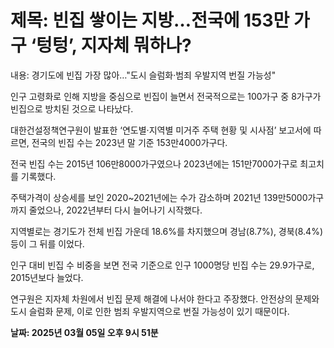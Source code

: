 # **제목: 빈집 쌓이는 지방…전국에 153만 가구 ‘텅텅’, 지자체 뭐하나?**

  내용: 경기도에 빈집 가장 많아…"도시 슬럼화·범죄 우발지역 번질 가능성"

인구 고령화로 인해 지방을 중심으로 빈집이 늘면서 전국적으로는 100가구 중 8가구가 빈집으로 방치된 것으로 나타났다.

대한건설정책연구원이 발표한 ‘연도별·지역별 미거주 주택 현황 및 시사점’ 보고서에 따르면, 전국의 빈집 수는 2023년 말 기준 153만4000가구다. 

전국 빈집 수는 2015년 106만8000가구였으나 2023년에는 151만7000가구로 최고치를 기록했다.

주택가격이 상승세를 보인 2020~2021년에는 수가 감소하며 2021년 139만5000가구까지 줄었으나, 2022년부터 다시 늘어나기 시작했다.

지역별로는 경기도가 전체 빈집 가운데 18.6%를 차지했으며 경남(8.7%), 경북(8.4%) 등이 그 뒤를 이었다.

인구 대비 빈집 수 비중을 보면 전국 기준으로 인구 1000명당 빈집 수는 29.9가구로, 2015년보다 늘었다.

연구원은 지자체 차원에서 빈집 문제 해결에 나서야 한다고 주장했다. 안전상의 문제와 도시 슬럼화 문제, 이로 인한 범죄 우발지역으로 번질 가능성이 있기 때문이다.

  **날짜: 2025년 03월 05일 오후 9시 51분**